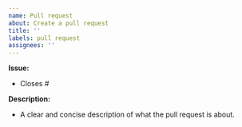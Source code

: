 ```yaml
---
name: Pull request
about: Create a pull request
title: ''
labels: pull request
assignees: ''
---
```


**Issue:**
- Closes #<issue number>

**Description:**
- A clear and concise description of what the pull request is about.
